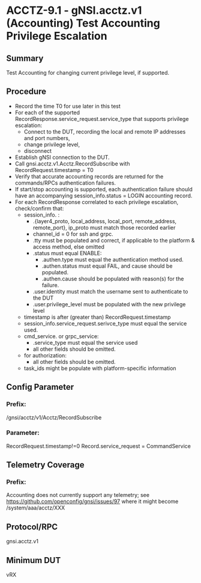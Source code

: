 # ACCTZ-9.1 - gNSI.acctz.v1 (Accounting) Test Accounting Privilege Escalation

## Summary
Test Accounting for changing current privilege level, if supported.

## Procedure

- Record the time T0 for use later in this test
- For each of the supported RecordResponse.service_request.service_type that supports privilege escalation:
	- Connect to the DUT, recording the local and remote IP addresses and port numbers,
	- change privilege level,
	- disconnect
- Establish gNSI connection to the DUT.
- Call gnsi.acctz.v1.Acctz.RecordSubscribe with RecordRequest.timestamp = T0
- Verify that accurate accounting records are returned for the commands/RPCs authentication failures.
- If start/stop accounting is supported, each authentication failure should have an accompanying session_info.status = LOGIN accounting record.
- For each RecordResponse correlated to each privilege escalation, check/confirm that:
	- session_info. :
		- .{layer4_proto, local_address, local_port, remote_address, remote_port}, ip_proto must match those recorded earlier
		- channel_id = 0 for ssh and grpc.
		- .tty must be populated and correct, if applicable to the platform & access method, else omitted
		- .status must equal ENABLE:
			- .authen.type must equal the authentication method used.
			- .authen.status must equal FAIL, and cause should be populated.
			- .authen.cause should be populated with reason(s) for the failure.
		- .user.identity must match the username sent to authenticate to the DUT
		- .user.privilege_level must be populated with the new privilege level
	- timestamp is after (greater than) RecordRequest.timestamp
	- session_info.service_request.serivce_type must equal the service used.
	- cmd_service. or grpc_service: 
		- .service_type must equal the service used
		- all other fields should be omitted.
	- for authorization:
		- all other fields should be omitted.
	- task_ids might be populate with platform-specific information

## Config Parameter
### Prefix:
/gnsi/acctz/v1/Acctz/RecordSubscribe

### Parameter:
RecordRequest.timestamp!=0
Record.service_request = CommandService

## Telemetry Coverage
### Prefix:
Accounting does not currently support any telemetry; see https://github.com/openconfig/gnsi/issues/97 where it might become /system/aaa/acctz/XXX

## Protocol/RPC
gnsi.acctz.v1

## Minimum DUT
vRX
